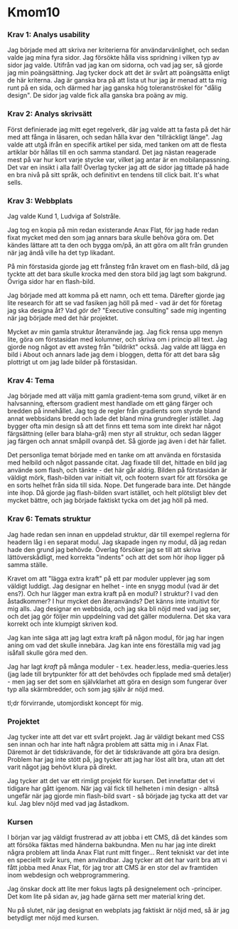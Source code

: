Kmom10
===============================

### Krav 1: Analys usability

Jag började med att skriva ner kriterierna för användarvänlighet, och sedan valde jag mina fyra sidor. Jag försökte hålla viss spridning i vilken typ av sidor jag valde. Utifrån vad jag kan om sidorna, och vad jag ser, så gjorde jag min poängsättning. Jag tycker dock att det är svårt att poängsätta enligt de här kriterna. Jag är ganska bra på att lista ut hur jag är menad att ta mig runt på en sida, och därmed har jag ganska hög toleranströskel för "dålig design". De sidor jag valde fick alla ganska bra poäng av mig.

### Krav 2: Analys skrivsätt

Först definierade jag mitt eget regelverk, där jag valde att ta fasta på det här med att fånga in läsaren, och sedan hålla kvar den "tillräckligt länge". Jag valde att utgå ifrån en specifik artikel per sida, med tanken om att de flesta artiklar bör hållas till en och samma standard. Det jag nästan reagerade mest på var hur kort varje stycke var, vilket jag antar är en mobilanpassning. Det var en insikt i alla fall! Överlag tycker jag att de sidor jag tittade på hade en bra nivå på sitt språk, och definitivt en tendens till click bait. It's what sells.

### Krav 3: Webbplats

Jag valde Kund 1, Ludviga af Solstråle.

Jag tog en kopia på min redan existerande Anax Flat, för jag hade redan fixat mycket med den som jag annars bara skulle behöva göra om. Det kändes lättare att ta den och bygga om/på, än att göra om allt från grunden när jag ändå ville ha det typ likadant.

På min förstasida gjorde jag ett frånsteg från kravet om en flash-bild, då jag tyckte att det bara skulle krocka med den stora bild jag lagt som bakgrund. Övriga sidor har en flash-bild.

Jag började med att komma på ett namn, och ett tema. Därefter gjorde jag lite research för att se vad fasiken jag höll på med - vad är det för företag jag ska designa åt? Vad *gör* de? "Executive consulting" sade mig ingenting när jag började med det här projektet.

Mycket av min gamla struktur återanvände jag. Jag fick rensa upp menyn lite, göra om förstasidan med kolumner, och skriva om i princip all text. Jag gjorde nog något av ett avsteg från "bildrikt" också. Jag valde att lägga en bild i About och annars lade jag dem i bloggen, detta för att det bara såg plottrigt ut om jag lade bilder på förstasidan.

### Krav 4: Tema

Jag började med att välja mitt gamla gradient-tema som grund, vilket är en halvsanning, eftersom gradient mest handlade om ett gäng färger och bredden på innehållet. Jag tog de regler från gradients som styrde bland annat webbsidans bredd och lade det bland mina grundregler istället. Jag bygger ofta min design så att det finns ett tema som inte direkt har något färgsättning (eller bara blaha-grå) men styr all struktur, och sedan lägger jag färgen och annat småpill ovanpå det. Så gjorde jag även i det här fallet.

Det personliga temat började med en tanke om att använda en förstasida med helbild och något passande citat. Jag fixade till det, hittade en bild jag använde som flash, och tänkte - det här går aldrig. Bilden på förstasidan är väldigt mörk, flash-bilden var initialt vit, och footern svart för att försöka ge en sorts helhet från sida till sida. Nope. Det fungerade bara inte. Det hängde inte ihop. Då gjorde jag flash-bilden svart istället, och helt plötsligt blev det mycket bättre, och jag började faktiskt tycka om det jag höll på med.

### Krav 6: Temats struktur

Jag hade redan sen innan en uppdelad struktur, där till exempel reglerna för headern låg i en separat modul. Jag skapade ingen ny modul, då jag redan hade den grund jag behövde. Överlag försöker jag se till att skriva lättöverskådligt, med korrekta "indents" och att det som hör ihop ligger på samma ställe.

Kravet om att "lägga extra kraft" på ett par moduler upplever jag som väldigt luddigt. Jag designar en helhet - inte en snygg modul (vad är det ens?). Och hur lägger man extra kraft på en modul? I struktur? I vad den åstadkommer? I hur mycket den återanvänds? Det känns inte intuitivt för mig alls. Jag designar en webbsida, och jag ska bli nöjd med vad jag ser, och det jag gör följer min uppdelning vad det gäller modulerna. Det ska vara korrekt och inte klumpigt skriven kod.

Jag kan inte säga att jag lagt extra kraft på någon modul, för jag har ingen aning om vad det skulle innebära. Jag kan inte ens föreställa mig vad jag isåfall skulle göra med den.

Jag har lagt *kraft* på många moduler - t.ex. header.less, media-queries.less (jag lade till brytpunkter för att det behövdes och fipplade med små detaljer) - men jag ser det som en självklarhet att göra en design som fungerar över typ alla skärmbredder, och som jag själv är nöjd med.

tl;dr förvirrande, utomjordiskt koncept för mig.

### Projektet

Jag tycker inte att det var ett svårt projekt. Jag är väldigt bekant med CSS sen innan och har inte haft några problem att sätta mig in i Anax Flat. Däremot är det tidskrävande, för det är tidskrävande att göra bra design. Problem har jag inte stött på, jag tycker att jag har löst allt bra, utan att det varit något jag behövt klura på direkt.

Jag tycker att det var ett rimligt projekt för kursen. Det innefattar det vi tidigare har gått igenom. När jag väl fick till helheten i min design - alltså ungefär när jag gjorde min flash-bild svart - så började jag tycka att det var kul. Jag blev nöjd med vad jag åstadkom.

### Kursen

I början var jag väldigt frustrerad av att jobba i ett CMS, då det kändes som att försöka fäktas med händerna bakbundna. Men nu har jag inte direkt några problem att linda Anax Flat runt mitt finger... Rent tekniskt var det inte en speciellt svår kurs, men användbar. Jag tycker att det har varit bra att vi fått jobba med Anax Flat, för jag tror att CMS är en stor del av framtiden inom webdesign och webprogrammering.

Jag önskar dock att lite mer fokus lagts på designelement och -principer. Det kom lite på sidan av, jag hade gärna sett mer material kring det.

Nu på slutet, när jag designat en webplats jag faktiskt är nöjd med, så är jag betydligt mer nöjd med kursen.
